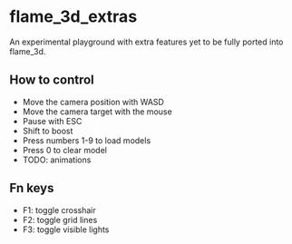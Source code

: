# flame_3d_extras

An experimental playground with extra features yet to be fully ported into flame_3d.

## How to control

* Move the camera position with WASD 
* Move the camera target with the mouse
* Pause with ESC
* Shift to boost
* Press numbers 1-9 to load models
* Press 0 to clear model
* TODO: animations

## Fn keys

* F1: toggle crosshair
* F2: toggle grid lines
* F3: toggle visible lights
